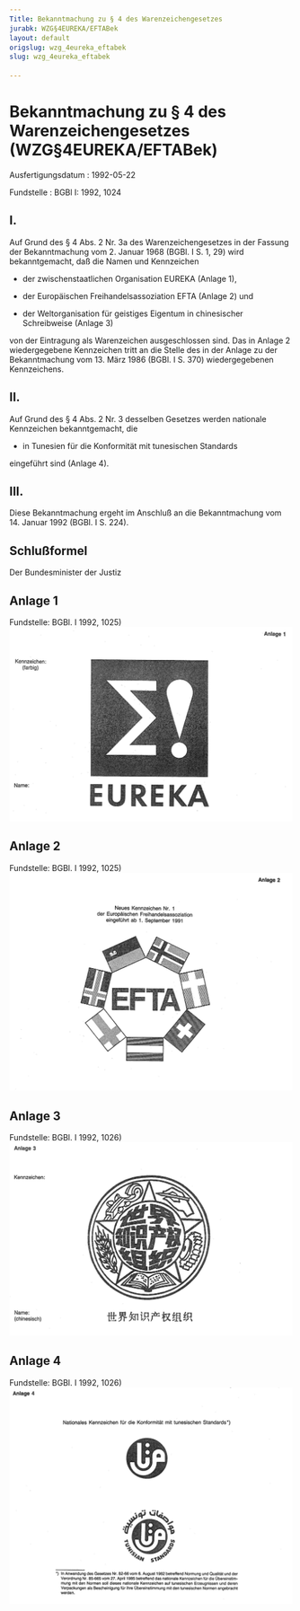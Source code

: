 ```yaml
---
Title: Bekanntmachung zu § 4 des Warenzeichengesetzes
jurabk: WZG§4EUREKA/EFTABek
layout: default
origslug: wzg_4eureka_eftabek
slug: wzg_4eureka_eftabek

---
```


# Bekanntmachung zu § 4 des Warenzeichengesetzes (WZG§4EUREKA/EFTABek)

Ausfertigungsdatum
:   1992-05-22

Fundstelle
:   BGBl I: 1992, 1024



## I.

Auf Grund des § 4 Abs. 2 Nr. 3a des Warenzeichengesetzes in der
Fassung der Bekanntmachung vom 2. Januar 1968 (BGBl. I S. 1, 29) wird
bekanntgemacht, daß die Namen und Kennzeichen

-   der zwischenstaatlichen Organisation EUREKA (Anlage 1),


-   der Europäischen Freihandelsassoziation EFTA (Anlage 2) und


-   der Weltorganisation für geistiges Eigentum in chinesischer
    Schreibweise (Anlage 3)



von der Eintragung als Warenzeichen ausgeschlossen sind.
Das in Anlage 2 wiedergegebene Kennzeichen tritt an die Stelle des in
der Anlage zu der Bekanntmachung vom 13. März 1986 (BGBl. I S. 370)
wiedergegebenen Kennzeichens.


## II.

Auf Grund des § 4 Abs. 2 Nr. 3 desselben Gesetzes werden nationale
Kennzeichen bekanntgemacht, die

-   in Tunesien für die Konformität mit tunesischen Standards



eingeführt sind (Anlage 4).


## III.

Diese Bekanntmachung ergeht im Anschluß an die Bekanntmachung vom 14.
Januar 1992 (BGBl. I S. 224).


## Schlußformel

Der Bundesminister der Justiz


## Anlage 1

Fundstelle: BGBl. I 1992, 1025)
![bgbl1_1992_j1025_0010.jpg](bgbl1_1992_j1025_0010.jpg)

## Anlage 2

Fundstelle: BGBl. I 1992, 1025)
![bgbl1_1992_j1025_0020.jpg](bgbl1_1992_j1025_0020.jpg)

## Anlage 3

Fundstelle: BGBl. I 1992, 1026)
![bgbl1_1992_j1026_0010.jpg](bgbl1_1992_j1026_0010.jpg)

## Anlage 4

Fundstelle: BGBl. I 1992, 1026)
![bgbl1_1992_j1026_0020.jpg](bgbl1_1992_j1026_0020.jpg)
